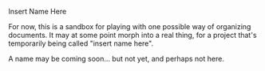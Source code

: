 Insert Name Here

For now, this is a sandbox for playing with one possible way of
organizing documents.  It may at some point morph into a real thing,
for a project that's temporarily being called "insert name here".

A name may be coming soon... but not yet, and perhaps not here.
